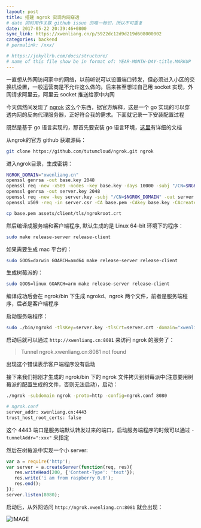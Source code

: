 ```yaml
---
layout: post
title: 搭建 ngrok 实现内网穿透
# date 同时用作关联 github issue 的唯一标识，所以不可重复
date: 2017-05-22 20:39:46+0800
sync_link: https://xwenliang.cn/p/5922dc12d9d219d608000002
categories: backend
# permalink: /xxx/

# https://jekyllrb.com/docs/structure/
# name of this file show be in format of: YEAR-MONTH-DAY-title.MARKUP
---
```



一直想从外网访问家中的网络，以前听说可以设置端口转发，但必须进入小区的交换机设置，一般运营商是不允许这么做的。后来甚至想过自己用 socket 实现，外网请求阿里云，阿里云 socket 推送给家中内网  

今天偶然间发现了 [ngrok](https://github.com/inconshreveable/ngrok) 这么个东西，据官方解释，这是一个 go 实现的可以穿透内网的反向代理服务器，正好符合我的需求。下面就记录一下安装配置过程  

既然是基于 go 语言实现的，那首先要安装 go 语言环境，[这里](https://golang.org/doc/install?download=go1.8.1.linux-amd64.tar.gz)有详细的文档  

从ngrok的官方 github 获取源码：  

```bash
git clone https://github.com/tutumcloud/ngrok.git ngrok
```  

进入ngrok目录，生成密钥：  

```bash
NGROK_DOMAIN="xwenliang.cn"
openssl genrsa -out base.key 2048
openssl req -new -x509 -nodes -key base.key -days 10000 -subj "/CN=$NGROK_DOMAIN" -out base.pem
openssl genrsa -out server.key 2048
openssl req -new -key server.key -subj "/CN=$NGROK_DOMAIN" -out server.csr
openssl x509 -req -in server.csr -CA base.pem -CAkey base.key -CAcreateserial -days 10000 -out server.crt

cp base.pem assets/client/tls/ngrokroot.crt
```

然后编译成服务端和客户端程序, 默认生成的是 Linux 64-bit 环境下的程序：  

```bash
sudo make release-server release-client
```

如果需要生成 mac 平台的：  

```bash
sudo GOOS=darwin GOARCH=amd64 make release-server release-client
```

生成树莓派的：  

```bash
sudo GOOS=linux GOARCH=arm make release-server release-client
```

编译成功后会在 ngrok/bin 下生成 ngrokd、ngrok 两个文件，前者是服务端程序，后者是客户端程序  

启动服务端程序：  

```bash
sudo ./bin/ngrokd -tlsKey=server.key -tlsCrt=server.crt -domain="xwenliang.cn" -httpAddr=":8081" httpsAddr=":8082"
```

启动后就可以通过 `http://xwenliang.cn:8081` 来访问 ngrok 的服务了：  

> Tunnel ngrok.xwenliang.cn:8081 not found  

出现这个错误表示客户端程序没有启动  

接下来我们把刚才生成的 ngrok/bin 下的 ngrok 文件拷贝到树莓派中(注意要用树莓派的配置生成的文件，否则无法启动)，启动：  

```bash
./ngrok -subdomain ngrok -proto=http -config=ngrok.conf 8080
```

```bash
# ngrok.conf
server_addr: xwenliang.cn:4443
trust_host_root_certs: false
```

这个 4443 端口是服务端默认转发过来的端口，启动服务端程序的时候可以通过 `-tunnelAddr=":xxx"` 来指定  

然后在树莓派中实现一个小 server:  

```javascript
var a = require('http');
var server = a.createServer(function(req, res){
   res.writeHead(200, {'Content-Type': 'text'});
   res.write('i am from raspberry 0.0');
   res.end();
});
server.listen(8080);
```

启动后，从外网访问 `http://ngrok.xwenliang.cn:8081` 就会出现：  

![IMAGE](https://cdn.jsdelivr.net/gh/xwenliang/gallery2022/2022-04-27-f21a6a3b74.jpg)  

